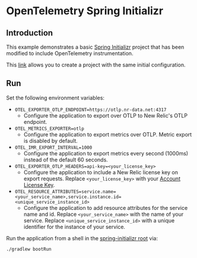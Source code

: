 # OpenTelemetry Spring Initializr

## Introduction

This example demonstrates a basic [Spring Initializr](https://start.spring.io/) project that has been modified to include OpenTelemetry instrumentation.

This [link](https://start.spring.io/#!type=gradle-project&language=java&platformVersion=2.5.6&packaging=jar&jvmVersion=11&groupId=com.example&artifactId=demo&name=demo&description=Demo%20project%20for%20Spring%20Boot&packageName=com.example.demo&dependencies=web) allows you to create a project with the same initial configuration.

## Run

Set the following environment variables:
* `OTEL_EXPORTER_OTLP_ENDPOINT=https://otlp.nr-data.net:4317`
  * Configure the application to export over OTLP to New Relic's OTLP endpoint.
* `OTEL_METRICS_EXPORTER=otlp`
  * Configure the application to export metrics over OTLP. Metric export is disabled by default.
* `OTEL_IMR_EXPORT_INTERVAL=1000`
  * Configure the application to export metrics every second (1000ms) instead of the default 60 seconds.
* `OTEL_EXPORTER_OTLP_HEADERS=api-key=<your_license_key>`
  * Configure the application to include a New Relic license key on export requests. Replace `<your_license_key>` with your [Account License Key](https://one.newrelic.com/launcher/api-keys-ui.launcher).
* `OTEL_RESOURCE_ATTRIBUTES=service.name=<your_service_name>,service.instance.id=<unique_service_instance_id>`
  * Configure the application to add resource attributes for the service name and id. Replace `<your_service_name>` with the name of your service. Replace `<unique_service_instance_id>` with a unique identifier for the instance of your service.

Run the application from a shell in the [spring-initializr root](./) via:
```
./gradlew bootRun
```
